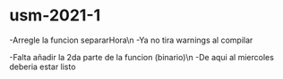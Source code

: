 # usm-2021-1

-Arregle la funcion separarHora\n
-Ya no tira warnings al compilar

-Falta añadir la 2da parte de la funcion (binario)\n
-De aqui al miercoles deberia estar listo
